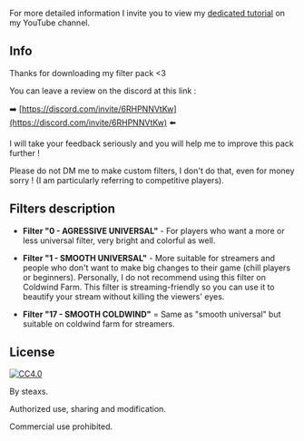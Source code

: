 For more detailed information I invite you to view my [dedicated tutorial](https://www.youtube.com/watch?v=Shuz3S4JD5E) on my YouTube channel.

## Info

Thanks for downloading my filter pack <3

You can leave a review on the discord at this link :

➡️ [https://discord.com/invite/6RHPNNVtKw](https://discord.com/invite/6RHPNNVtKw) ⬅️

I will take your feedback seriously and you will help me to improve this pack further !

Please do not DM me to make custom filters, I don't do that, even for money sorry ! (I am particularly referring to competitive players).

## Filters description

- **Filter "0 - AGRESSIVE UNIVERSAL"** - For players who want a more or less universal filter, very bright and colorful as well.

- **Filter "1 - SMOOTH UNIVERSAL"** - More suitable for streamers and people who don't want to make big changes to their game (chill players or beginners). Personally, I do not recommend using this filter on Coldwind Farm. This filter is streaming-friendly so you can use it to beautify your stream without killing the viewers' eyes.

- **Filter "17 - SMOOTH COLDWIND"** = Same as "smooth universal" but suitable on coldwind farm for streamers.

## License

[![CC4.0](https://i.creativecommons.org/l/by-nc/4.0/88x31.png)](https://creativecommons.org/licenses/by/4.0/)

By steaxs.

Authorized use, sharing and modification.

Commercial use prohibited.

